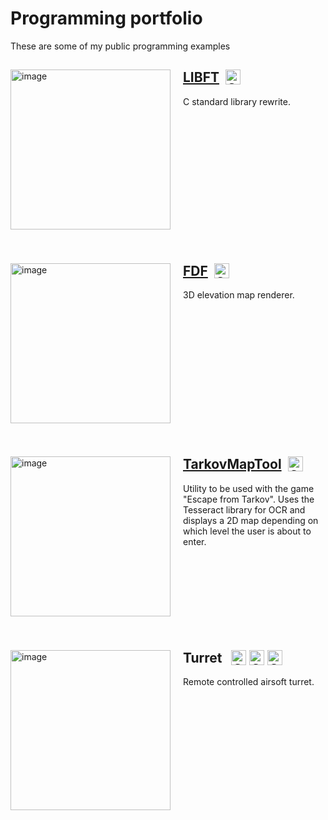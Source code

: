 # Programming portfolio

These are some of my public programming examples <!--- Rewrite this sentence --> 



<div markdown="1" style="width:500px;height:280px;">
<img width="256" src="https://user-images.githubusercontent.com/45420297/182574902-c7c08034-f896-4d81-b11a-47135c7229fb.png" alt="image" style="float: left; margin-right: 20px">

## [LIBFT](https://github.com/oskarikinnunen/libft/tree/master)&nbsp;&nbsp;<img width="24" alt="C" align="top" src="https://user-images.githubusercontent.com/45420297/182207766-f5c35203-078d-4aac-8a3a-d30e726694b2.png">

C standard library rewrite.

</div>

<div markdown="1" style="width:500px;height:280px;">
<img width="256" src="https://user-images.githubusercontent.com/45420297/182204285-2939b41c-0981-4f6c-a111-b6c16aca1e5c.png" alt="image" style="float: left; margin-right: 20px">

## [FDF](https://github.com/oskarikinnunen/PresentableFDF)&nbsp;&nbsp;<img width="24" alt="C" align="top" float="right" src="https://user-images.githubusercontent.com/45420297/182207766-f5c35203-078d-4aac-8a3a-d30e726694b2.png">

3D elevation map renderer.
</div>

<div markdown="1" style="width:500px;height:280px;">
<img width="256" src="https://user-images.githubusercontent.com/45420297/182570002-e34dfc1b-821f-4262-8ebe-7d4537a69be8.png" alt="image" style="float: left; margin-right: 20px">

## [TarkovMapTool](https://github.com/oskarikinnunen/TarkovMapTool)&nbsp;&nbsp;<img width="24" alt="Csharp" align="top" src="https://user-images.githubusercontent.com/45420297/182208301-cccdedaa-ff4c-4ef7-bef2-a5fb3110ccac.png">

Utility to be used with the game "Escape from Tarkov". Uses the Tesseract library for OCR and displays a 2D map depending on which level the user is about to enter.
</div>

<div markdown="1" style="width:500px;height:280px;">
<img width="256" src="https://user-images.githubusercontent.com/45420297/182583692-f90e39f8-b529-40d5-8b67-f84f265f446c.png" alt="image" style="float: left; margin-right: 20px">


## Turret &nbsp;&nbsp;<img width="24" alt="Csharp" align="top" src="https://user-images.githubusercontent.com/45420297/182208301-cccdedaa-ff4c-4ef7-bef2-a5fb3110ccac.png"> <img width="24" alt="C" align="top" float="right" src="https://user-images.githubusercontent.com/45420297/182207766-f5c35203-078d-4aac-8a3a-d30e726694b2.png"> <img width="24" alt="C" align="top" float="right" src="https://user-images.githubusercontent.com/45420297/182575575-deda2f12-79b3-4065-b43d-8725a7ac078c.png">


Remote controlled airsoft turret.
</div>
